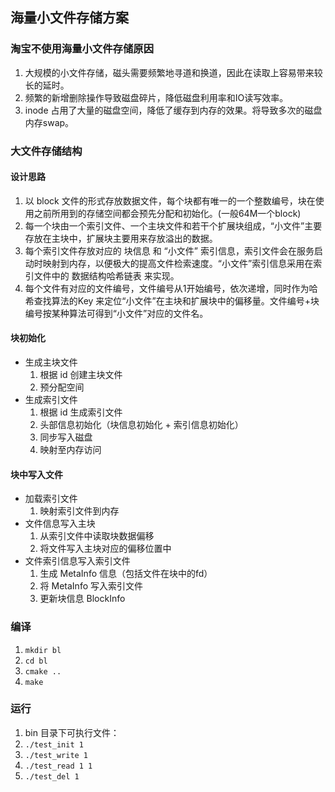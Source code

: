 ## 海量小文件存储方案

### 淘宝不使用海量小文件存储原因
1. 大规模的小文件存储，磁头需要频繁地寻道和换道，因此在读取上容易带来较长的延时。
2. 频繁的新增删除操作导致磁盘碎片，降低磁盘利用率和IO读写效率。
3. inode 占用了大量的磁盘空间，降低了缓存到内存的效果。将导致多次的磁盘内存swap。

### 大文件存储结构
#### 设计思路
1. 以 block 文件的形式存放数据文件，每个块都有唯一的一个整数编号，块在使用之前所用到的存储空间都会预先分配和初始化。(一般64M一个block)
2. 每一个块由一个索引文件、一个主块文件和若干个扩展块组成，“小文件”主要存放在主块中，扩展块主要用来存放溢出的数据。
3. 每个索引文件存放对应的 块信息 和 “小文件” 索引信息，索引文件会在服务启动时映射到内存，以便极大的提高文件检索速度。“小文件”索引信息采用在索引文件中的 数据结构哈希链表 来实现。
4. 每个文件有对应的文件编号，文件编号从1开始编号，依次递增，同时作为哈希查找算法的Key 来定位“小文件”在主块和扩展块中的偏移量。文件编号+块编号按某种算法可得到“小文件”对应的文件名。

#### 块初始化
* 生成主块文件
  1. 根据 id 创建主块文件
  2. 预分配空间
* 生成索引文件
  1. 根据 id 生成索引文件
  2. 头部信息初始化（块信息初始化 + 索引信息初始化）
  3. 同步写入磁盘
  4. 映射至内存访问
#### 块中写入文件
* 加载索引文件
  1. 映射索引文件到内存
* 文件信息写入主块
  1. 从索引文件中读取块数据偏移
  2. 将文件写入主块对应的偏移位置中
* 文件索引信息写入索引文件
  1. 生成 MetaInfo 信息（包括文件在块中的fd）
  2. 将 MetaInfo 写入索引文件
  3. 更新块信息 BlockInfo
### 编译
1. `mkdir bl`
2. `cd bl`
3. `cmake ..`
4. `make`
### 运行
1. bin 目录下可执行文件：
2. `./test_init 1`
3. `./test_write 1`
4. `./test_read 1 1`
5. `./test_del 1`

  
